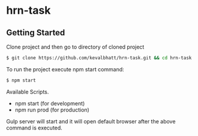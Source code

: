 # hrn-task

## Getting Started

Clone project and then go to directory of cloned project

```bash
$ git clone https://github.com/kevalbhatt/hrn-task.git && cd hrn-task
```

To run the project execute npm start command:

```bash
$ npm start
```

Available Scripts.
* npm start (for development)
* npm run prod (for production)

Gulp server will start and it will open default browser after the above command is executed.